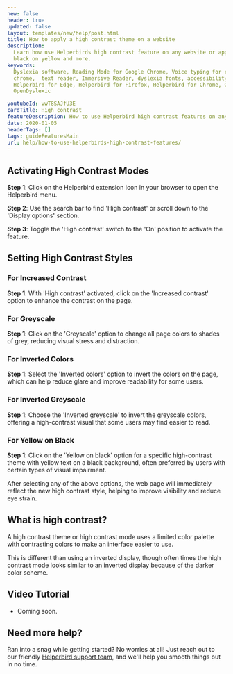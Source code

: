 ```yaml
---
new: false
header: true
updated: false
layout: templates/new/help/post.html
title: How to apply a high contrast theme on a website
description:
  Learn how use Helperbirds high contrast feature on any website or app. This includes grayscale,
  black on yellow and more.
keywords:
  Dyslexia software, Reading Mode for Google Chrome, Voice typing for chrome, Text to speech for
  chrome,  text reader, Immersive Reader, dyslexia fonts, accessibility software, dyslexia software,
  Helperbird for Edge, Helperbird for Firefox, Helperbird for Chrome, Opendyslexic for Chrome,
  OpenDyslexic

youtubeId: vwT8SAJfU3E
cardTitle: High contrast
featureDescription: How to use Helperbird high contrast features on any website
date: 2020-01-05
headerTags: []
tags: guideFeaturesMain
url: help/how-to-use-helperbirds-high-contrast-features/
---
```



## Activating High Contrast Modes

**Step 1**: Click on the Helperbird extension icon in your browser to open the Helperbird menu.

**Step 2**: Use the search bar to find 'High contrast' or scroll down to the 'Display options' section.

**Step 3**: Toggle the 'High contrast' switch to the 'On' position to activate the feature.

## Setting High Contrast Styles

### For Increased Contrast
**Step 1**: With 'High contrast' activated, click on the 'Increased contrast' option to enhance the contrast on the page.

### For Greyscale
**Step 1**: Click on the 'Greyscale' option to change all page colors to shades of grey, reducing visual stress and distraction.

### For Inverted Colors
**Step 1**: Select the 'Inverted colors' option to invert the colors on the page, which can help reduce glare and improve readability for some users.

### For Inverted Greyscale
**Step 1**: Choose the 'Inverted greyscale' to invert the greyscale colors, offering a high-contrast visual that some users may find easier to read.

### For Yellow on Black
**Step 1**: Click on the 'Yellow on black' option for a specific high-contrast theme with yellow text on a black background, often preferred by users with certain types of visual impairment.

After selecting any of the above options, the web page will immediately reflect the new high contrast style, helping to improve visibility and reduce eye strain.



## What is high contrast?

A high contrast theme or high contrast mode uses a limited color palette with contrasting colors to make an interface easier to use. 

This is different than using an inverted display, though often times the high contrast mode looks similar to an inverted display because of the darker color scheme.


## Video Tutorial

- Coming soon.



## Need more help?

Ran into a snag while getting started? No worries at all! Just reach out to our friendly [Helperbird support team](/support/), and we'll help you smooth things out in no time.


